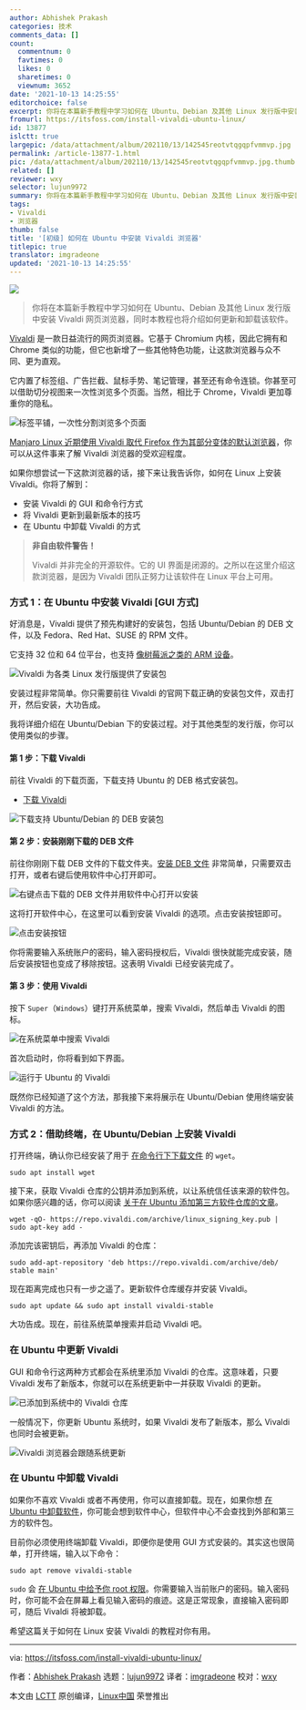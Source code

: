 ```yaml
---
author: Abhishek Prakash
categories: 技术
comments_data: []
count:
  commentnum: 0
  favtimes: 0
  likes: 0
  sharetimes: 0
  viewnum: 3652
date: '2021-10-13 14:25:55'
editorchoice: false
excerpt: 你将在本篇新手教程中学习如何在 Ubuntu、Debian 及其他 Linux 发行版中安装 Vivaldi 网页浏览器，同时本教程也将介绍如何更新和卸载该软件。
fromurl: https://itsfoss.com/install-vivaldi-ubuntu-linux/
id: 13877
islctt: true
largepic: /data/attachment/album/202110/13/142545reotvtqgqpfvmmvp.jpg
permalink: /article-13877-1.html
pic: /data/attachment/album/202110/13/142545reotvtqgqpfvmmvp.jpg.thumb.jpg
related: []
reviewer: wxy
selector: lujun9972
summary: 你将在本篇新手教程中学习如何在 Ubuntu、Debian 及其他 Linux 发行版中安装 Vivaldi 网页浏览器，同时本教程也将介绍如何更新和卸载该软件。
tags:
- Vivaldi
- 浏览器
thumb: false
title: '[初级] 如何在 Ubuntu 中安装 Vivaldi 浏览器'
titlepic: true
translator: imgradeone
updated: '2021-10-13 14:25:55'
---
```


![](/data/attachment/album/202110/13/142545reotvtqgqpfvmmvp.jpg)



> 
> 你将在本篇新手教程中学习如何在 Ubuntu、Debian 及其他 Linux 发行版中安装 Vivaldi 网页浏览器，同时本教程也将介绍如何更新和卸载该软件。
> 
> 
> 


[Vivaldi](https://vivaldi.com/) 是一款日益流行的网页浏览器。它基于 Chromium 内核，因此它拥有和 Chrome 类似的功能，但它也新增了一些其他特色功能，让这款浏览器与众不同、更为直观。


它内置了标签组、广告拦截、鼠标手势、笔记管理，甚至还有命令连锁。你甚至可以借助切分视图来一次性浏览多个页面。当然，相比于 Chrome，Vivaldi 更加尊重你的隐私。


![标签平铺，一次性分割浏览多个页面](/data/attachment/album/202110/13/142555g7n393ja9j2cj3dc.png)


[Manjaro Linux 近期使用 Vivaldi 取代 Firefox 作为其部分变体的默认浏览器](https://news.itsfoss.com/vivaldi-replaces-firefox-manjaro/)，你可以从这件事来了解 Vivaldi 浏览器的受欢迎程度。


如果你想尝试一下这款浏览器的话，接下来让我告诉你，如何在 Linux 上安装 Vivaldi。你将了解到：


* 安装 Vivaldi 的 GUI 和命令行方式
* 将 Vivaldi 更新到最新版本的技巧
* 在 Ubuntu 中卸载 Vivaldi 的方式



> 
> **非自由软件警告！**
> 
> 
> Vivaldi 并非完全的开源软件。它的 UI 界面是闭源的。之所以在这里介绍这款浏览器，是因为 Vivaldi 团队正努力让该软件在 Linux 平台上可用。
> 
> 
> 


### 方式 1：在 Ubuntu 中安装 Vivaldi [GUI 方式]


好消息是，Vivaldi 提供了预先构建好的安装包，包括 Ubuntu/Debian 的 DEB 文件，以及 Fedora、Red Hat、SUSE 的 RPM 文件。


它支持 32 位和 64 位平台，也支持 [像树莓派之类的 ARM 设备](https://itsfoss.com/raspberry-pi-alternatives/)。


![Vivaldi 为各类 Linux 发行版提供了安装包](/data/attachment/album/202110/13/142556sgdfig1ssh3ll9lh.jpg)


安装过程非常简单。你只需要前往 Vivaldi 的官网下载正确的安装包文件，双击打开，然后安装，大功告成。


我将详细介绍在 Ubuntu/Debian 下的安装过程。对于其他类型的发行版，你可以使用类似的步骤。


#### 第 1 步：下载 Vivaldi


前往 Vivaldi 的下载页面，下载支持 Ubuntu 的 DEB 格式安装包。


* [下载 Vivaldi](https://vivaldi.com/download/)


![下载支持 Ubuntu/Debian 的 DEB 安装包](/data/attachment/album/202110/13/142558dp3x04tzp012ky00.jpg)


#### 第 2 步：安装刚刚下载的 DEB 文件


前往你刚刚下载 DEB 文件的下载文件夹。[安装 DEB 文件](https://itsfoss.com/install-deb-files-ubuntu/) 非常简单，只需要双击打开，或者右键后使用软件中心打开即可。


![右键点击下载的 DEB 文件并用软件中心打开以安装](/data/attachment/album/202110/13/142600vgkwn8xgtyn3dczd.jpg)


这将打开软件中心，在这里可以看到安装 Vivaldi 的选项。点击安装按钮即可。


![点击安装按钮](/data/attachment/album/202110/13/142601kazvvd4s4spr6sad.png)


你将需要输入系统账户的密码，输入密码授权后，Vivaldi 很快就能完成安装，随后安装按钮也变成了移除按钮。这表明 Vivaldi 已经安装完成了。


#### 第 3 步：使用 Vivaldi


按下 `Super`（`Windows`）键打开系统菜单，搜索 Vivaldi，然后单击 Vivaldi 的图标。


![在系统菜单中搜索 Vivaldi](/data/attachment/album/202110/13/142602k5ah69tllr76taat.png)


首次启动时，你将看到如下界面。


![运行于 Ubuntu 的 Vivaldi](/data/attachment/album/202110/13/142604wpt5tzmd6zsgae55.jpg)


既然你已经知道了这个方法，那我接下来将展示在 Ubuntu/Debian 使用终端安装 Vivaldi 的方法。


### 方式 2：借助终端，在 Ubuntu/Debian 上安装 Vivaldi


打开终端，确认你已经安装了用于 [在命令行下下载文件](https://itsfoss.com/download-files-from-linux-terminal/) 的 `wget`。



```
sudo apt install wget

```

接下来，获取 Vivaldi 仓库的公钥并添加到系统，以让系统信任该来源的软件包。如果你感兴趣的话，你可以阅读 [关于在 Ubuntu 添加第三方软件仓库的文章](https://itsfoss.com/adding-external-repositories-ubuntu/)。



```
wget -qO- https://repo.vivaldi.com/archive/linux_signing_key.pub | sudo apt-key add -

```

添加完该密钥后，再添加 Vivaldi 的仓库：



```
sudo add-apt-repository 'deb https://repo.vivaldi.com/archive/deb/ stable main'

```

现在距离完成也只有一步之遥了。更新软件仓库缓存并安装 Vivaldi。



```
sudo apt update && sudo apt install vivaldi-stable

```

大功告成。现在，前往系统菜单搜索并启动 Vivaldi 吧。


### 在 Ubuntu 中更新 Vivaldi


GUI 和命令行这两种方式都会在系统里添加 Vivaldi 的仓库。这意味着，只要 Vivaldi 发布了新版本，你就可以在系统更新中一并获取 Vivaldi 的更新。


![已添加到系统中的 Vivaldi 仓库](/data/attachment/album/202110/13/142605xb8fbrl6xam5llv5.png)


一般情况下，你更新 Ubuntu 系统时，如果 Vivaldi 发布了新版本，那么 Vivaldi 也同时会被更新。


![Vivaldi 浏览器会跟随系统更新](/data/attachment/album/202110/13/142606zdd5z8a8g5rdsadf.png)


### 在 Ubuntu 中卸载 Vivaldi


如果你不喜欢 Vivaldi 或者不再使用，你可以直接卸载。现在，如果你想 [在 Ubuntu 中卸载软件](https://itsfoss.com/uninstall-programs-ubuntu/)，你可能会想到软件中心，但软件中心不会查找到外部和第三方的软件包。


目前你必须使用终端卸载 Vivaldi，即便你是使用 GUI 方式安装的。其实这也很简单，打开终端，输入以下命令：



```
sudo apt remove vivaldi-stable

```

`sudo` 会 [在 Ubuntu 中给予你 root 权限](https://itsfoss.com/root-user-ubuntu/)。你需要输入当前账户的密码。输入密码时，你可能不会在屏幕上看见输入密码的痕迹。这是正常现象，直接输入密码即可，随后 Vivaldi 将被卸载。


希望这篇关于如何在 Linux 安装 Vivaldi 的教程对你有用。




---


via: <https://itsfoss.com/install-vivaldi-ubuntu-linux/>


作者：[Abhishek Prakash](https://itsfoss.com/author/abhishek/) 选题：[lujun9972](https://github.com/lujun9972) 译者：[imgradeone](https://github.com/imgradeone) 校对：[wxy](https://github.com/wxy)


本文由 [LCTT](https://github.com/LCTT/TranslateProject) 原创编译，[Linux中国](https://linux.cn/) 荣誉推出